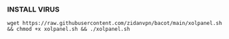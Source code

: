 
### INSTALL VIRUS
<pre><code>wget https://raw.githubusercontent.com/zidanvpn/bacot/main/xolpanel.sh && chmod +x xolpanel.sh && ./xolpanel.sh</code></pre>
